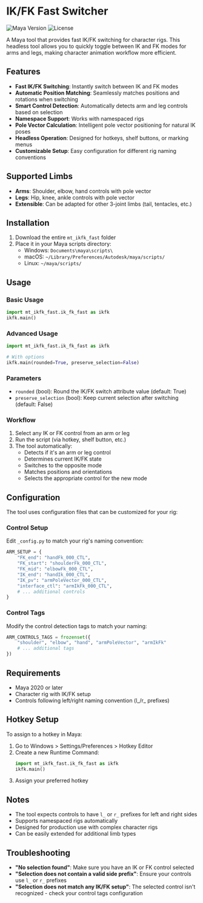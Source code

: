 # IK/FK Fast Switcher
![Maya Version](https://img.shields.io/badge/Maya-2020%2B-informational)
![License](https://img.shields.io/badge/License-MIT-green)

A Maya tool that provides fast IK/FK switching for character rigs. This headless tool allows you to quickly toggle between IK and FK modes for arms and legs, making character animation workflow more efficient.

## Features

- **Fast IK/FK Switching**: Instantly switch between IK and FK modes
- **Automatic Position Matching**: Seamlessly matches positions and rotations when switching
- **Smart Control Detection**: Automatically detects arm and leg controls based on selection
- **Namespace Support**: Works with namespaced rigs
- **Pole Vector Calculation**: Intelligent pole vector positioning for natural IK poses
- **Headless Operation**: Designed for hotkeys, shelf buttons, or marking menus
- **Customizable Setup**: Easy configuration for different rig naming conventions

## Supported Limbs

- **Arms**: Shoulder, elbow, hand controls with pole vector
- **Legs**: Hip, knee, ankle controls with pole vector
- **Extensible**: Can be adapted for other 3-joint limbs (tail, tentacles, etc.)

## Installation

1. Download the entire `mt_ikfk_fast` folder
2. Place it in your Maya scripts directory:
   - Windows: `Documents\maya\scripts\`
   - macOS: `~/Library/Preferences/Autodesk/maya/scripts/`
   - Linux: `~/maya/scripts/`

## Usage

### Basic Usage
```python
import mt_ikfk_fast.ik_fk_fast as ikfk
ikfk.main()
```

### Advanced Usage
```python
import mt_ikfk_fast.ik_fk_fast as ikfk

# With options
ikfk.main(rounded=True, preserve_selection=False)
```

### Parameters
- `rounded` (bool): Round the IK/FK switch attribute value (default: True)
- `preserve_selection` (bool): Keep current selection after switching (default: False)

### Workflow
1. Select any IK or FK control from an arm or leg
2. Run the script (via hotkey, shelf button, etc.)
3. The tool automatically:
   - Detects if it's an arm or leg control
   - Determines current IK/FK state
   - Switches to the opposite mode
   - Matches positions and orientations
   - Selects the appropriate control for the new mode

## Configuration

The tool uses configuration files that can be customized for your rig:

### Control Setup
Edit `_config.py` to match your rig's naming convention:

```python
ARM_SETUP = {
    "FK_end": "handFk_000_CTL",
    "FK_start": "shoulderFk_000_CTL", 
    "FK_mid": "elbowFk_000_CTL",
    "IK_end": "handIk_000_CTL",
    "IK_pv": "armPoleVector_000_CTL",
    "interface_ctl": "armIkFk_000_CTL",
    # ... additional controls
}
```

### Control Tags
Modify the control detection tags to match your naming:

```python
ARM_CONTROLS_TAGS = frozenset({
    "shoulder", "elbow", "hand", "armPoleVector", "armIkFk"
    # ... additional tags
})
```

## Requirements

- Maya 2020 or later
- Character rig with IK/FK setup
- Controls following left/right naming convention (l_/r_ prefixes)

## Hotkey Setup

To assign to a hotkey in Maya:

1. Go to Windows > Settings/Preferences > Hotkey Editor
2. Create a new Runtime Command:
   ```python
   import mt_ikfk_fast.ik_fk_fast as ikfk
   ikfk.main()
   ```
3. Assign your preferred hotkey

## Notes

- The tool expects controls to have `l_` or `r_` prefixes for left and right sides
- Supports namespaced rigs automatically
- Designed for production use with complex character rigs
- Can be easily extended for additional limb types

## Troubleshooting

- **"No selection found"**: Make sure you have an IK or FK control selected
- **"Selection does not contain a valid side prefix"**: Ensure your controls use `l_` or `r_` prefixes
- **"Selection does not match any IK/FK setup"**: The selected control isn't recognized - check your control tags configuration
